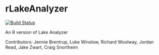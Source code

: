 rLakeAnalyzer
===============
[![Build Status](https://travis-ci.org/GLEON/rLakeAnalyzer.svg?branch=master)](https://travis-ci.org/GLEON/rLakeAnalyzer)

An R version of Lake Analyzer

Contributors: Jennie Brentrup, Luke Winslow, Richard Woolway, Jordan Read, Jake Zwart, Craig Snortheim